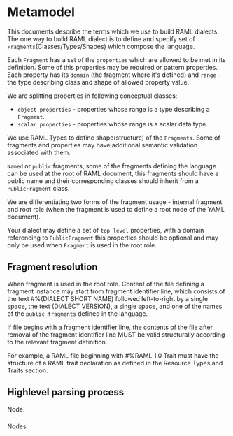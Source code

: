 # Metamodel

This documents describe the terms which we use to build RAML dialects. The one way to build RAML dialect is to define and specify set of `Fragments`(Classes/Types/Shapes) which compose the language. 

Each `Fragment` has a set of the `properties` which are allowed to be met in its definition. Some of this properties may be required or pattern properties. Each property has its `domain` (the fragment where it's defined) and `range` - the type describing class and shape of allowed property value. 

We are splitting properties in following conceptual classes: 
 * `object properties`  - properties whose range is a type describing a `Fragment`.
 * `scalar properties`  - properties whose range is a scalar data type.

We use RAML Types to define shape(structure) of the `Fragments`. Some of fragments and properties may have additional semantic validation associated with them. 

`Named` or `public` fragments, some of the fragments defining the language can be used at the root of RAML document, this fragments should have a public name and their corresponding classes should inherit from a `PublicFragment` class.

We are differentiating two forms of the fragment usage - internal fragment and root role (when the fragment is used to define  a root node of the YAML document). 

Your dialect may define a set of `top level` properties, with a domain referencing to `PublicFragment` this properties should be optional and may only be used when `Fragment` is used in the root role. 

## Fragment resolution
When fragment is used in the root role. Content of the file defining a fragment instance may start from fragment identifier line, which consists of the text #%(DIALECT SHORT NAME) followed left-to-right by a single space, the text (DIALECT VERSION), a single space, and one of the names of the `public fragments` defined in the language.

If file begins with a fragment identifier line, the contents of the file after removal of the fragment identifier line MUST be valid structurally according to the relevant fragment definition. 

For example, a RAML file beginning with #%RAML 1.0 Trait must have the structure of a RAML trait declaration as defined in the Resource Types and Traits section.

## Highlevel parsing process

Node.

###

Nodes.
